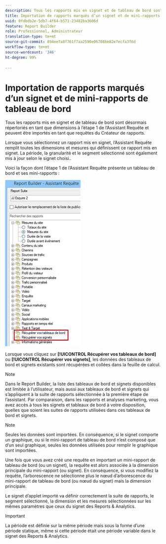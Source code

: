 ```yaml
---
description: Tous les rapports mis en signet et de tableau de bord sont désormais répertoriés en tant que dimensions à l’étape 1 de l’Assistant Requête et peuvent être importés en tant que requêtes du Créateur de rapports.
title: Importation de rapports marqués d’un signet et de mini-rapports de tableau de bord
uuid: 0fdbdb2e-5db7-4f64-b571-23482ba3606d
feature: Report Builder
role: Professionnel, Administrateur
translation-type: tm+mt
source-git-commit: 894ee7a8f761f7aa2590e06708be82e7ecfa3f6d
workflow-type: tm+mt
source-wordcount: '346'
ht-degree: 99%

---
```



# Importation de rapports marqués d’un signet et de mini-rapports de tableau de bord

Tous les rapports mis en signet et de tableau de bord sont désormais répertoriés en tant que dimensions à l’étape 1 de l’Assistant Requête et peuvent être importés en tant que requêtes du Créateur de rapports.

Lorsque vous sélectionnez un rapport mis en signet, l’Assistant Requête remplit toutes les dimensions et mesures qui définissent ce rapport mis en signet. La période, la granularité et le segment sélectionné sont également mis à jour selon le signet choisi..

Voici la façon dont l’étape 1 de l’Assistant Requête présente un tableau de bord et ses mini-rapports :

![](assets/import_dashboard_reportlet.png)

Lorsque vous cliquez sur **[!UICONTROL Récupérer vos tableaux de bord]** ou **[!UICONTROL Récupérer vos signets]**, les données des tableaux de bord et signets existants sont récupérées et collées dans la feuille de calcul.

>[!NOTE]
>
>Dans le Report Builder, la liste des tableaux de bord et signets disponibles est limitée à l’utilisateur, mais aussi aux tableaux de bord et signets qui s’appliquent à la suite de rapports sélectionnée à la première étape de l’assistant. Par comparaison, dans les rapports et analyses marketing, vous avez accès à tous les signets et tableaux de bord à votre disposition, quelles que soient les suites de rapports utilisées dans ces tableaux de bord et signets.

>[!NOTE]
>
>Seules les données sont importées. En conséquence, si le signet comporte un graphique, ou si le mini-rapport de tableau de bord n’est composé que d’un seul graphique, seules les données utilisées pour remplir le graphique sont importées.

Une fois que vous avez créé une requête en important un mini-rapport de tableau de bord (ou un signet), la requête est alors associée à la dimension principale du mini-rapport (ou signet). En conséquence, si vous modifiez la requête, l’arborescence ne sélectionne plus le nœud d’arborescence du mini-rapport de tableau de bord (ou nœud du signet) mais la dimension principale.

Le signet d’applet importé va définir correctement la suite de rapports, le segment sélectionné, la dimension et les mesures sélectionnées sur les mêmes paramètres que ceux du signet des Reports &amp; Analytics.

>[!IMPORTANT]
>
>La période est définie sur la même période mais sous la forme d’une période statique, même si cette période était une période variable dans le signet des Reports &amp; Analytics.

